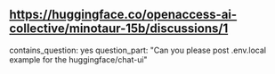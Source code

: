 ## https://huggingface.co/openaccess-ai-collective/minotaur-15b/discussions/1

contains_question: yes
question_part: "Can you please post .env.local example for the huggingface/chat-ui"